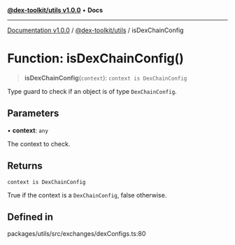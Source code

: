 [**@dex-toolkit/utils v1.0.0**](../README.md) • **Docs**

***

[Documentation v1.0.0](../../../packages.md) / [@dex-toolkit/utils](../README.md) / isDexChainConfig

# Function: isDexChainConfig()

> **isDexChainConfig**(`context`): `context is DexChainConfig`

Type guard to check if an object is of type `DexChainConfig`.

## Parameters

• **context**: `any`

The context to check.

## Returns

`context is DexChainConfig`

True if the context is a `DexChainConfig`, false otherwise.

## Defined in

packages/utils/src/exchanges/dexConfigs.ts:80
